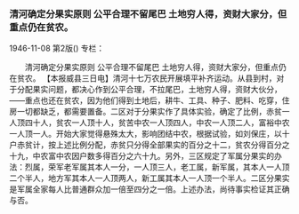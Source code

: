 ### 清河确定分果实原则  公平合理不留尾巴  土地穷人得，资财大家分，但重点仍在贫农。

1946-11-08
第2版()
专栏：

　　清河确定分果实原则
    公平合理不留尾巴
    土地穷人得，资财大家分，但重点仍在贫农。
    【本报威县三日电】清河十七万农民开展填平补齐运动。从县到村，对于分配果实问题，都决心作到公平合理，不拉尾巴，土地穷人得，资财大伙分，——重点也还在贫农，因为他们得到土地后，耕牛、工具、种子、肥料、吃穿，住房一切都缺乏，都需要置备。二区对于分果实作了具体实验，确定了比例，赤贫一人顶四十人，贫农一人顶十人，贫苦中农一人顶四人，中农一人顶二人，富裕中农一人顶一人。开始大家觉得悬殊太大，影响团结中农，根据试验，如刘保庄，以十户赤贫计，按上述比例分配，赤贫只分得全部果实的百分之十二，贫农分得百分之十九，中农富中农因户数多得百分之六十九。另外，三区规定了军属分果实的办法：烈属，荣军老军属其本人一分，一人顶三人，老工属，新军属，其本人一人顶二个半人，地方军其本人一人顶两人，新工属其本人一人顶一个半人。二区分果实是军属全家每人比普通群众加一倍至四分之一倍。上述办法，尚待事实检证其正确与否。
